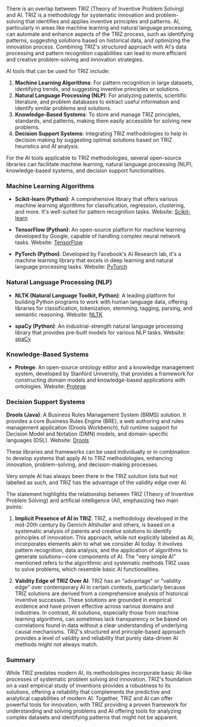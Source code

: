 There is an overlap between TRIZ (Theory of Inventive Problem Solving) and AI. TRIZ is a methodology for systematic innovation and problem-solving that identifies and applies inventive principles and patterns. AI, particularly in areas like machine learning and natural language processing, can automate and enhance aspects of the TRIZ process, such as identifying patterns, suggesting solutions based on historical data, and optimizing the innovation process. Combining TRIZ's structured approach with AI's data processing and pattern recognition capabilities can lead to more efficient and creative problem-solving and innovation strategies.

AI tools that can be used for TRIZ include:

1. **Machine Learning Algorithms**: For pattern recognition in large datasets, identifying trends, and suggesting inventive principles or solutions.
2. **Natural Language Processing (NLP)**: For analyzing patents, scientific literature, and problem databases to extract useful information and identify similar problems and solutions.
3. **Knowledge-Based Systems**: To store and manage TRIZ principles, standards, and patterns, making them easily accessible for solving new problems.
4. **Decision Support Systems**: Integrating TRIZ methodologies to help in decision making by suggesting optimal solutions based on TRIZ heuristics and AI analysis.

For the AI tools applicable to TRIZ methodologies, several open-source libraries can facilitate machine learning, natural language processing (NLP), knowledge-based systems, and decision support functionalities. 

### Machine Learning Algorithms

- **Scikit-learn (Python)**: A comprehensive library that offers various machine learning algorithms for classification, regression, clustering, and more. It's well-suited for pattern recognition tasks.
  Website: [Scikit-learn](https://scikit-learn.org/)

- **TensorFlow (Python)**: An open-source platform for machine learning developed by Google, capable of handling complex neural network tasks.
  Website: [TensorFlow](https://www.tensorflow.org/)

- **PyTorch (Python)**: Developed by Facebook's AI Research lab, it's a machine learning library that excels in deep learning and natural language processing tasks.
  Website: [PyTorch](https://pytorch.org/)

### Natural Language Processing (NLP)

- **NLTK (Natural Language Toolkit, Python)**: A leading platform for building Python programs to work with human language data, offering libraries for classification, tokenization, stemming, tagging, parsing, and semantic reasoning.
  Website: [NLTK](https://www.nltk.org/)

- **spaCy (Python)**: An industrial-strength natural language processing library that provides pre-built models for various NLP tasks.
  Website: [spaCy](https://spacy.io/)

### Knowledge-Based Systems

- **Protege**: An open-source ontology editor and a knowledge management system, developed by Stanford University, that provides a framework for constructing domain models and knowledge-based applications with ontologies.
  Website: [Protege](https://protege.stanford.edu/)

### Decision Support Systems

**Drools (Java)**: A Business Rules Management System (BRMS) solution. It provides a core Business Rules Engine (BRE), a web authoring and rules management application (Drools Workbench), full runtime support for Decision Model and Notation (DMN) models, and domain-specific languages (DSL).
  Website: [Drools](https://www.drools.org/)

These libraries and frameworks can be used individually or in combination to develop systems that apply AI to TRIZ methodologies, enhancing innovation, problem-solving, and decision-making processes.

Very simple AI has always been there in the TRIZ solution lists but not labelled as such, and TRIZ has the advantage of the validity edge over AI.

The statement highlights the relationship between TRIZ (Theory of Inventive Problem Solving) and artificial intelligence (AI), emphasizing two main points:

1. **Implicit Presence of AI in TRIZ**: TRIZ, a methodology developed in the mid-20th century by Genrich Altshuller and others, is based on a systematic analysis of patents and creative solutions to identify principles of innovation. This approach, while not explicitly labeled as AI, incorporates elements akin to what we consider AI today. It involves pattern recognition, data analysis, and the application of algorithms to generate solutions—core components of AI. The "very simple AI" mentioned refers to the algorithmic and systematic methods TRIZ uses to solve problems, which resemble basic AI functionalities.

2. **Validity Edge of TRIZ Over AI**: TRIZ has an "advantage" or "validity edge" over contemporary AI in certain contexts, particularly because TRIZ solutions are derived from a comprehensive analysis of historical inventive successes. These solutions are grounded in empirical evidence and have proven effective across various domains and industries. In contrast, AI solutions, especially those from machine learning algorithms, can sometimes lack transparency or be based on correlations found in data without a clear understanding of underlying causal mechanisms. TRIZ's structured and principle-based approach provides a level of validity and reliability that purely data-driven AI methods might not always match.

### Summary

While TRIZ predates modern AI, its methodologies incorporate basic AI-like processes of systematic problem solving and innovation. TRIZ's foundation on a vast empirical study of inventions provides a robustness to its solutions, offering a reliability that complements the predictive and analytical capabilities of modern AI. Together, TRIZ and AI can offer powerful tools for innovation, with TRIZ providing a proven framework for understanding and solving problems and AI offering tools for analyzing complex datasets and identifying patterns that might not be apparent.
